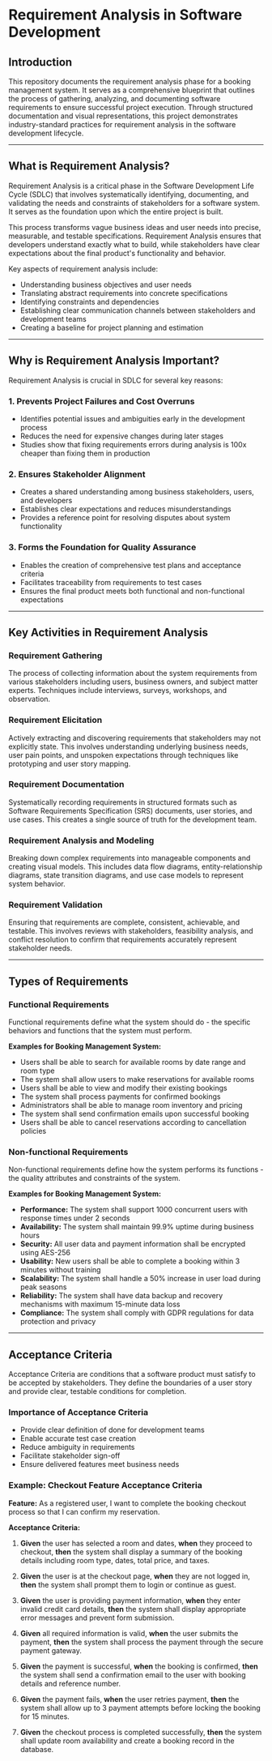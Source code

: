# Requirement Analysis in Software Development

## Introduction
This repository documents the requirement analysis phase for a booking management system. It serves as a comprehensive blueprint that outlines the process of gathering, analyzing, and documenting software requirements to ensure successful project execution. Through structured documentation and visual representations, this project demonstrates industry-standard practices for requirement analysis in the software development lifecycle.

---
## What is Requirement Analysis?

Requirement Analysis is a critical phase in the Software Development Life Cycle (SDLC) that involves systematically identifying, documenting, and validating the needs and constraints of stakeholders for a software system. It serves as the foundation upon which the entire project is built.

This process transforms vague business ideas and user needs into precise, measurable, and testable specifications. Requirement Analysis ensures that developers understand exactly what to build, while stakeholders have clear expectations about the final product's functionality and behavior.

Key aspects of requirement analysis include:
- Understanding business objectives and user needs
- Translating abstract requirements into concrete specifications
- Identifying constraints and dependencies
- Establishing clear communication channels between stakeholders and development teams
- Creating a baseline for project planning and estimation

---

## Why is Requirement Analysis Important?

Requirement Analysis is crucial in SDLC for several key reasons:

### 1. Prevents Project Failures and Cost Overruns
- Identifies potential issues and ambiguities early in the development process
- Reduces the need for expensive changes during later stages
- Studies show that fixing requirements errors during analysis is 100x cheaper than fixing them in production

### 2. Ensures Stakeholder Alignment
- Creates a shared understanding among business stakeholders, users, and developers
- Establishes clear expectations and reduces misunderstandings
- Provides a reference point for resolving disputes about system functionality

### 3. Forms the Foundation for Quality Assurance
- Enables the creation of comprehensive test plans and acceptance criteria
- Facilitates traceability from requirements to test cases
- Ensures the final product meets both functional and non-functional expectations

---

## Key Activities in Requirement Analysis

### Requirement Gathering
The process of collecting information about the system requirements from various stakeholders including users, business owners, and subject matter experts. Techniques include interviews, surveys, workshops, and observation.

### Requirement Elicitation
Actively extracting and discovering requirements that stakeholders may not explicitly state. This involves understanding underlying business needs, user pain points, and unspoken expectations through techniques like prototyping and user story mapping.

### Requirement Documentation
Systematically recording requirements in structured formats such as Software Requirements Specification (SRS) documents, user stories, and use cases. This creates a single source of truth for the development team.

### Requirement Analysis and Modeling
Breaking down complex requirements into manageable components and creating visual models. This includes data flow diagrams, entity-relationship diagrams, state transition diagrams, and use case models to represent system behavior.

### Requirement Validation
Ensuring that requirements are complete, consistent, achievable, and testable. This involves reviews with stakeholders, feasibility analysis, and conflict resolution to confirm that requirements accurately represent stakeholder needs.


---

## Types of Requirements

### Functional Requirements
Functional requirements define what the system should do - the specific behaviors and functions that the system must perform.

**Examples for Booking Management System:**
- Users shall be able to search for available rooms by date range and room type
- The system shall allow users to make reservations for available rooms
- Users shall be able to view and modify their existing bookings
- The system shall process payments for confirmed bookings
- Administrators shall be able to manage room inventory and pricing
- The system shall send confirmation emails upon successful booking
- Users shall be able to cancel reservations according to cancellation policies

### Non-functional Requirements
Non-functional requirements define how the system performs its functions - the quality attributes and constraints of the system.

**Examples for Booking Management System:**
- **Performance:** The system shall support 1000 concurrent users with response times under 2 seconds
- **Availability:** The system shall maintain 99.9% uptime during business hours
- **Security:** All user data and payment information shall be encrypted using AES-256
- **Usability:** New users shall be able to complete a booking within 3 minutes without training
- **Scalability:** The system shall handle a 50% increase in user load during peak seasons
- **Reliability:** The system shall have data backup and recovery mechanisms with maximum 15-minute data loss
- **Compliance:** The system shall comply with GDPR regulations for data protection and privacy


---

## Acceptance Criteria

Acceptance Criteria are conditions that a software product must satisfy to be accepted by stakeholders. They define the boundaries of a user story and provide clear, testable conditions for completion.

### Importance of Acceptance Criteria
- Provide clear definition of done for development teams
- Enable accurate test case creation
- Reduce ambiguity in requirements
- Facilitate stakeholder sign-off
- Ensure delivered features meet business needs

### Example: Checkout Feature Acceptance Criteria

**Feature:** As a registered user, I want to complete the booking checkout process so that I can confirm my reservation.

**Acceptance Criteria:**
1. **Given** the user has selected a room and dates, **when** they proceed to checkout, **then** the system shall display a summary of the booking details including room type, dates, total price, and taxes.

2. **Given** the user is at the checkout page, **when** they are not logged in, **then** the system shall prompt them to login or continue as guest.

3. **Given** the user is providing payment information, **when** they enter invalid credit card details, **then** the system shall display appropriate error messages and prevent form submission.

4. **Given** all required information is valid, **when** the user submits the payment, **then** the system shall process the payment through the secure payment gateway.

5. **Given** the payment is successful, **when** the booking is confirmed, **then** the system shall send a confirmation email to the user with booking details and reference number.

6. **Given** the payment fails, **when** the user retries payment, **then** the system shall allow up to 3 payment attempts before locking the booking for 15 minutes.

7. **Given** the checkout process is completed successfully, **then** the system shall update room availability and create a booking record in the database.
